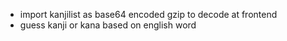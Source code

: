 - import kanjilist as base64 encoded gzip to decode at frontend
- guess kanji or kana based on english word
